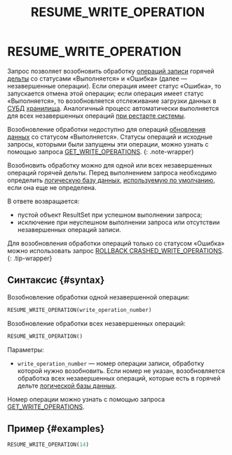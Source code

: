 ﻿---
layout: default
title: RESUME_WRITE_OPERATION
nav_order: 32
parent: Запросы SQL+
grand_parent: Справочная информация
has_children: false
has_toc: false
---

# RESUME_WRITE_OPERATION

Запрос позволяет возобновить обработку
[операций записи](../../../overview/main_concepts/write_operation/write_operation.md) горячей
[дельты](../../../overview/main_concepts/delta/delta.md) со статусами «Выполняется» и «Ошибка» (далее —
незавершенные операции). Если операция имеет статус «Ошибка», то запускается отмена этой операции; если операция имеет 
статус «Выполняется», то возобновляется отслеживание загрузки данных в [СУБД](../../../introduction/supported_DBMS/supported_DBMS.md)
[хранилища](../../../overview/main_concepts/data_storage/data_storage.md).
Аналогичный процесс автоматически выполняется для всех незавершенных операций 
[при рестарте системы](../../../overview/interactions/restart_processing/restart_processing.md).

Возобновление обработки недоступно для операций [обновления данных](../../../working_with_system/data_update/data_update.md)
со статусом «Выполняется». Статусы операций и исходные запросы, которыми были запущены эти операции, можно узнать
с помощью запроса [GET_WRITE_OPERATIONS](../../sql_plus_requests/GET_WRITE_OPERATIONS/GET_WRITE_OPERATIONS.md).
{: .note-wrapper}

Возобновить обработку можно для одной или всех незавершенных операций горячей дельты.
Перед выполнением запроса необходимо определить
[логическую базу данных](../../../overview/main_concepts/logical_db/logical_db.md),
[используемую по умолчанию](../../../working_with_system/other_features/default_db_set-up/default_db_set-up.md),
если она еще не определена.

В ответе возвращается:
*   пустой объект ResultSet при успешном выполнении запроса;
*   исключение при неуспешном выполнении запроса или отсутствии незавершенных операций записи.

Для возобновления обработки операций только со статусом «Ошибка» можно использовать запрос
[ROLLBACK CRASHED_WRITE_OPERATIONS](../ROLLBACK_CRASHED_WRITE_OPERATIONS/ROLLBACK_CRASHED_WRITE_OPERATIONS.md).
{: .tip-wrapper}

## Синтаксис {#syntax}

Возобновление обработки одной незавершенной операции:
```sql
RESUME_WRITE_OPERATION(write_operation_number)
```

Возобновление обработки всех незавершенных операций:
```sql
RESUME_WRITE_OPERATION()
```

Параметры:
*   `write_operation_number` — номер операции записи, обработку которой нужно возобновить. Если номер 
    не указан, возобновляется обработка всех незавершенных операций, которые есть в горячей дельте 
    [логической базы данных](../../../overview/main_concepts/logical_db/logical_db.md).

Номер операции можно узнать с помощью запроса
[GET_WRITE_OPERATIONS](../../sql_plus_requests/RESUME_WRITE_OPERATION/RESUME_WRITE_OPERATION.md).

## Пример {#examples}

```sql
RESUME_WRITE_OPERATION(14)
```
